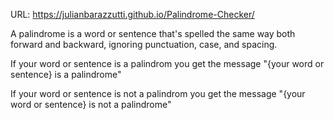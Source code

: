 URL: https://julianbarazzutti.github.io/Palindrome-Checker/

A palindrome is a word or sentence that's spelled the same way both forward and backward, ignoring punctuation, case, and spacing.

If your word or sentence is a palindrom you get the message "{your word or sentence} is a palindrome"

If your word or sentence is not a palindrom you get the message "{your word or sentence} is not a palindrome"
